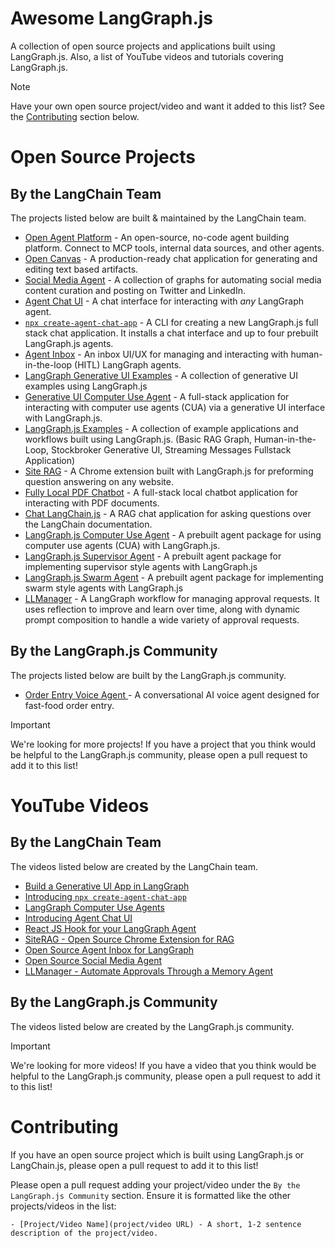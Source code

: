 # Awesome LangGraph.js

A collection of open source projects and applications built using LangGraph.js. Also, a list of YouTube videos and tutorials covering LangGraph.js.

> [!NOTE]
> Have your own open source project/video and want it added to this list? See the [Contributing](#contributing) section below.

# Open Source Projects

## By the LangChain Team

The projects listed below are built & maintained by the LangChain team.

- [Open Agent Platform](https://github.com/langchain-ai/open-agent-platform) - An open-source, no-code agent building platform. Connect to MCP tools, internal data sources, and other agents.
- [Open Canvas](https://github.com/langchain-ai/open-canvas) - A production-ready chat application for generating and editing text based artifacts.
- [Social Media Agent](https://github.com/langchain-ai/social-media-agent) - A collection of graphs for automating social media content curation and posting on Twitter and LinkedIn.
- [Agent Chat UI](https://github.com/langchain-ai/agent-chat-ui) - A chat interface for interacting with _any_ LangGraph agent.
- [`npx create-agent-chat-app`](https://github.com/langchain-ai/create-agent-chat-app) - A CLI for creating a new LangGraph.js full stack chat application. It installs a chat interface and up to four prebuilt LangGraph.js agents.
- [Agent Inbox](https://github.com/langchain-ai/agent-inbox) - An inbox UI/UX for managing and interacting with human-in-the-loop (HITL) LangGraph agents.
- [LangGraph Generative UI Examples](https://github.com/langchain-ai/langgraphjs-gen-ui-examples) - A collection of generative UI examples using LangGraph.js
- [Generative UI Computer Use Agent](https://github.com/bracesproul/gen-ui-computer-use) - A full-stack application for interacting with computer use agents (CUA) via a generative UI interface with LangGraph.js.
- [LangGraph.js Examples](https://github.com/bracesproul/langgraphjs-examples) - A collection of example applications and workflows built using LangGraph.js. (Basic RAG Graph, Human-in-the-Loop, Stockbroker Generative UI, Streaming Messages Fullstack Application)
- [Site RAG](https://github.com/bracesproul/site-rag) - A Chrome extension built with LangGraph.js for preforming question answering on any website.
- [Fully Local PDF Chatbot](https://github.com/jacoblee93/fully-local-pdf-chatbot) - A full-stack local chatbot application for interacting with PDF documents.
- [Chat LangChain.js](https://github.com/langchain-ai/chat-langchainjs) - A RAG chat application for asking questions over the LangChain documentation.
- [LangGraph.js Computer Use Agent](https://github.com/langchain-ai/langgraphjs/tree/main/libs/langgraph-cua) - A prebuilt agent package for using computer use agents (CUA) with LangGraph.js.
- [LangGraph.js Supervisor Agent](https://github.com/langchain-ai/langgraphjs/tree/main/libs/langgraph-supervisor) - A prebuilt agent package for implementing supervisor style agents with LangGraph.js
- [LangGraph.js Swarm Agent](https://github.com/langchain-ai/langgraphjs/tree/main/libs/langgraph-swarm) - A prebuilt agent package for implementing swarm style agents with LangGraph.js
- [LLManager](https://github.com/langchain-ai/llmanager) - A LangGraph workflow for managing approval requests. It uses reflection to improve and learn over time, along with dynamic prompt composition to handle a wide variety of approval requests.

## By the LangGraph.js Community

The projects listed below are built by the LangGraph.js community.

- [Order Entry Voice Agent ](https://github.com/ConceptCodes/ai-order-entry) - A conversational AI voice agent designed for fast-food order entry.

> [!IMPORTANT]
> We're looking for more projects! If you have a project that you think would be helpful to the LangGraph.js community, please open a pull request to add it to this list!

# YouTube Videos

## By the LangChain Team

The videos listed below are created by the LangChain team.

- [Build a Generative Ul App in LangGraph](https://youtu.be/sCqN01R8nIQ)
- [Introducing `npx create-agent-chat-app`](https://youtu.be/DJXYUxoWkOU)
- [LangGraph Computer Use Agents](https://youtu.be/ndCFqT6xFQ4)
- [Introducing Agent Chat UI](https://youtu.be/lInrwVnZ83o)
- [React JS Hook for your LangGraph Agent](https://youtu.be/h8rML95qWX8)
- [SiteRAG - Open Source Chrome Extension for RAG](https://youtu.be/Af0Dz9bxcWY)
- [Open Source Agent Inbox for LangGraph](https://youtu.be/gF341XMN8cY)
- [Open Source Social Media Agent](https://youtu.be/TmTl5FMgkCQ)
- [LLManager - Automate Approvals Through a Memory Agent](https://youtu.be/uqRK_aJBR2w)

## By the LangGraph.js Community

The videos listed below are created by the LangGraph.js community.

> [!IMPORTANT]
> We're looking for more videos! If you have a video that you think would be helpful to the LangGraph.js community, please open a pull request to add it to this list!

# Contributing

If you have an open source project which is built using LangGraph.js or LangChain.js, please open a pull request to add it to this list!

Please open a pull request adding your project/video under the `By the LangGraph.js Community` section. Ensure it is formatted like the other projects/videos in the list:

```
- [Project/Video Name](project/video URL) - A short, 1-2 sentence description of the project/video.
```
